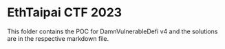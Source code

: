 # EthTaipai CTF 2023
This folder contains the POC for DamnVulnerableDefi v4 and the solutions are in the respective markdown file.
